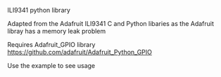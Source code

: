 
ILI9341 python library

Adapted from the Adafruit ILI9341 C and Python libaries as the Adafruit libray has a memory leak problem

Requires Adafruit_GPIO library https://github.com/adafruit/Adafruit_Python_GPIO

Use the example to see usage

